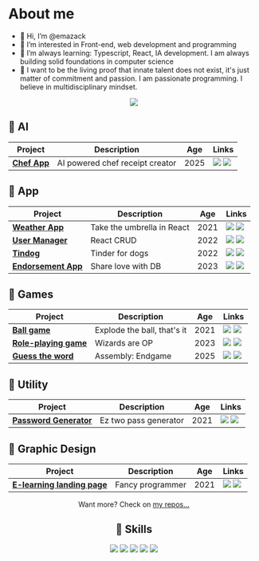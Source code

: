 # About me

- 👋 Hi, I’m @emazack
- 👀 I’m interested in Front-end, web development and programming
- 🌱 I’m always learning: Typescript, React, IA development. I am always building
solid foundations in computer science 
- 🤪 I want to be the living proof that innate talent does not exist, it's just matter of commitment and passion. I am passionate programming. I believe in multidisciplinary mindset.

<div align="center">

[![](https://img.shields.io/badge/-Linkedin-informational?style=for-the-badge&logo=linkedin&logoColor=white&color=2867B2)](https://www.linkedin.com/in/emazack/)

</div>


## 🔨 AI
| Project | Description  | Age | Links  | 
|--------------|---|---|---|
| [**Chef App**](https://github.com/emazack/chef-gpt) |  AI powered chef receipt creator | 2025  | [![](https://img.shields.io/badge/-🌎-informational?style=flat&logoColor=black&color=white)](https://chef-gpt-eight.vercel.app/) [![](https://img.shields.io/badge/--informational?style=flat&logo=github&logoColor=black&color=white)](https://github.com/emazack/chef-gpt) |


## 🔨 App
| Project | Description  | Age | Links  | 
|--------------|---|---|---|
| [**Weather App**](https://emazack.github.io/weather-app/) |  Take the umbrella in React | 2021  | [![](https://img.shields.io/badge/-🌎-informational?style=flat&logoColor=black&color=white)](https://emazack.github.io/weather-app/) [![](https://img.shields.io/badge/--informational?style=flat&logo=github&logoColor=black&color=white)](https://github.com/emazack/weather-app) |
| [**User Manager**](https://emazack.github.io/user-manager/)             | React CRUD  | 2022 |[![](https://img.shields.io/badge/-🌎-informational?style=flat&logoColor=black&color=white)](https://emazack.github.io/user-manager/) [![](https://img.shields.io/badge/--informational?style=flat&logo=github&logoColor=black&color=white)](https://github.com/emazack/user-manager)|
| [**Tindog**](https://emazack.github.io/tindog-app/) |  Tinder for dogs | 2022 | [![](https://img.shields.io/badge/-🌎-informational?style=flat&logoColor=black&color=white)](https://emazack.github.io/tindog-app/) [![](https://img.shields.io/badge/--informational?style=flat&logo=github&logoColor=black&color=white)](https://github.com/emazack/tindog-app) |
| [**Endorsement App**](https://github.com/emazack/endorsement-web-app) |  Share love with DB | 2023 | [![](https://img.shields.io/badge/-🌎-informational?style=flat&logoColor=black&color=white)](https://endorsment-app.netlify.app/) [![](https://img.shields.io/badge/--informational?style=flat&logo=github&logoColor=black&color=white)](https://github.com/emazack/endorsement-web-app) |


 ## 🔨 Games
| Project | Description  | Age | Links  | 
|--------------|---|---|---|
| [**Ball game**](https://emazack.github.io/ball-game/)             | Explode the ball, that's it  | 2021 |[![](https://img.shields.io/badge/-🌎-informational?style=flat&logoColor=black&color=white)](https://emazack.github.io/ball-game/) [![](https://img.shields.io/badge/--informational?style=flat&logo=github&logoColor=black&color=white)](https://github.com/emazack/ball-game)|
| [**Role-playing game**](https://emazack.github.io/role-playing-game/)             | Wizards are OP  | 2023 |[![](https://img.shields.io/badge/-🌎-informational?style=flat&logoColor=black&color=white)](https://emazack.github.io/role-playing-game/) [![](https://img.shields.io/badge/--informational?style=flat&logo=github&logoColor=black&color=white)](https://github.com/emazack/role-playing-game)|
| [**Guess the word**](https://emazack.github.io/assembly-game/)             | Assembly: Endgame  | 2025 |[![](https://img.shields.io/badge/-🌎-informational?style=flat&logoColor=black&color=white)](https://emazack.github.io/assembly-game/) [![](https://img.shields.io/badge/--informational?style=flat&logo=github&logoColor=black&color=white)](https://github.com/emazack/assembly-game)|

 
 ## 🔨 Utility
| Project | Description  | Age | Links  | 
|--------------|---|---|---|
| [**Password Generator**](https://emazack.github.io/password-generator/)             | Ez two pass generator  | 2021 |[![](https://img.shields.io/badge/-🌎-informational?style=flat&logoColor=black&color=white)](https://emazack.github.io/password-generator/) [![](https://img.shields.io/badge/--informational?style=flat&logo=github&logoColor=black&color=white)](https://github.com/emazack/password-generator)|

  
 ## 🔨 Graphic Design
| Project | Description  | Age | Links  | 
|--------------|---|---|---|
| [**E-learning landing page**](https://emazack.github.io/e-learning-landing-page/)             | Fancy programmer  | 2021 |[![](https://img.shields.io/badge/-🌎-informational?style=flat&logoColor=black&color=white)](https://emazack.github.io/e-learning-landing-page/) [![](https://img.shields.io/badge/--informational?style=flat&logo=github&logoColor=black&color=white)](https://github.com/emazack/e-learning-landing-page)|

<div align="center">

Want more? Check on [my repos...](https://github.com/emazack?tab=repositories)


## 💼 Skills

![](https://img.shields.io/badge/Code-React-informational?style=flat&logo=react&logoColor=white&color=4AB197)
![](https://img.shields.io/badge/Code-JavaScript-informational?style=flat&logo=JavaScript&logoColor=white&color=4AB197)
![](https://img.shields.io/badge/Code-TypeScript-informational?style=flat&logo=TypeScript&logoColor=white&color=4AB197)
![](https://img.shields.io/badge/Style-Sass-informational?style=flat&logo=Sass&logoColor=white&color=4AB197)
![](https://img.shields.io/badge/Style-CSS-informational?style=flat&logo=css3&logoColor=white&color=4AB197)


<br>
</div>
